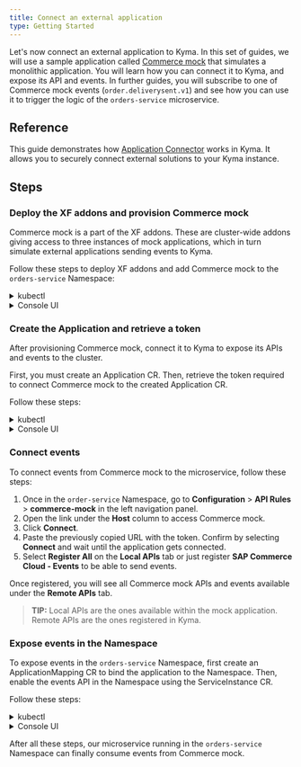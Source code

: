 ```yaml
---
title: Connect an external application
type: Getting Started
---
```


Let's now connect an external application to Kyma. In this set of guides, we will use a sample application called [Commerce mock](https://github.com/SAP-samples/xf-addons/tree/master/addons/commerce-mock-0.1.0) that simulates a monolithic application. You will learn how you can connect it to Kyma, and expose its API and events. In further guides, you will subscribe to one of Commerce mock events (`order.deliverysent.v1`) and see how you can use it to trigger the logic of the `orders-service` microservice.  

## Reference

This guide demonstrates how [Application Connector](/components/application-connector/) works in Kyma. It allows you to securely connect external solutions to your Kyma instance.

## Steps

### Deploy the XF addons and provision Commerce mock

Commerce mock is a part of the XF addons. These are cluster-wide addons giving access to three instances of mock applications, which in turn simulate external applications sending events to Kyma.

Follow these steps to deploy XF addons and add Commerce mock to the `orders-service` Namespace:

<div tabs name="provision-mock" group="connect-external-application">
  <details>
  <summary label="kubectl">
  kubectl
  </summary>

1. Provision an [AddonsConfiguration custom resource (CR)](/components/helm-broker/#custom-resource-addons-configuration) with the mock application set:

  ```yaml
  cat <<EOF | kubectl apply -f  -
  apiVersion: addons.kyma-project.io/v1alpha1
  kind: AddonsConfiguration
  metadata:
    name: xf-mocks
    namespace: orders-service
  spec:
    repositories:
      - url: github.com/sap/xf-addons/addons/index.yaml
  EOF
  ```

   > **NOTE:** The `index.yaml` file is a manifest for APIs of SAP Marketing Cloud, SAP Cloud for Customer, and SAP Commerce Cloud applications.

2. Check that the AddonsConfiguration CR was created. This is indicated by the `Ready` phase:

  ```bash
  kubectl get addonsconfigurations xf-mocks -n orders-service -o=jsonpath="{.status.phase}"
  ```

3. Create a ServiceInstance CR with Commerce mock:

  ```yaml
  cat <<EOF | kubectl apply -f -
  apiVersion: servicecatalog.k8s.io/v1beta1
  kind: ServiceInstance
  metadata:
    name: commerce-mock
    namespace: orders-service
  spec:
    serviceClassExternalName: commerce-mock
    servicePlanExternalName: default
  EOF
  ```

4. Check that the ServiceInstance CR was created. This is indicated by the last condition in the CR status equal to `Ready True`:

   ```bash
   kubectl get serviceinstance commerce-mock -n orders-service -o=jsonpath="{range .status.conditions[*]}{.type}{'\t'}{.status}{'\n'}{end}"
   ```
   </details>
   <details>
   <summary label="console-ui">
   Console UI
   </summary>

1. Switch to the `orders-service` Namespace. In the left navigation panel, go to **Configuration** > **Addons**.
2. Select **Add New Configuration**.
3. Once the new box opens up, enter `github.com/sap/xf-addons/addons/index.yaml` in the **Urls** field. Change the addon name to `xf-mocks`.

   > **NOTE:** The `index.yaml` file is a manifest for APIs of SAP Marketing Cloud, SAP Cloud for Customer, and SAP Commerce Cloud applications.

4. **Add** the configuration.
5. Wait for the addon to have the `READY` status.
6. In the left navigation panel, go to **Service Management** > **Catalog**.
7. Switch to the **Add-Ons** tab and select **[Preview] SAP Commerce Cloud - Mock** as the application to provision.

 > **TIP:** You can also use the search bar in the upper right corner of the Console UI to find Commerce mock.

8. Click **Add once** to deploy the application in the `orders-service` Namespace. Leave the `default` plan. Change the name to `commerce-mock`.
9. Select **Create** to confirm the changes.

You will be redirected to the **Catalog Management** > **Instances** > **commerce-mock** view. Wait for it to have the `RUNNING` status.

When Commerce mock is provisioned, a corresponding API Rule is automatically created. When you go to the **API Rules** view in the `orders-service` Namespace and select `commerce-mock`, you will see the direct link to it under **Host**.

</details>
</div>

### Create the Application and retrieve a token

After provisioning Commerce mock, connect it to Kyma to expose its APIs and events to the cluster.

First, you must create an Application CR. Then, retrieve the token required to connect Commerce mock to the created Application CR.

Follow these steps:

<div tabs name="create-application" group="connect-external-application">
  <details>
  <summary label="kubectl">
  kubectl
  </summary>

1. Apply the [Application CR](/components/application-connector/#custom-resource-application) definition to the cluster:

  ```yaml
  cat <<EOF | kubectl apply -f -
  apiVersion: applicationconnector.kyma-project.io/v1alpha1
  kind: Application
  metadata:
    name: commerce-mock
  spec:
    description: "Application for Commerce mock"
    labels:
      app: orders-service
      example: orders-service
  EOF
  ```

2. Check that the Application CR was created. This is indicated by the `deployed` status:

   ```bash
   kubectl get application commerce-mock -o=jsonpath="{.status.installationStatus.status}"
   ```
3. Get a token required to connect Commerce mock to the Application CR. To do that, create a [TokenRequest CR](/components/application-connector/#custom-resource-token-request). The CR name must match the name of the application for which you want to get the configuration details. Run this command:

  ```yaml
  cat <<EOF | kubectl apply -f -
  apiVersion: applicationconnector.kyma-project.io/v1alpha1
  kind: TokenRequest
  metadata:
    name: commerce-mock
  EOF
  ```

4. Fetch the TokenRequest CR you created to get the configuration URL with the token from the status section:

   ```bash
   kubectl get tokenrequest commerce-mock -o=jsonpath="{.status.url}"
   ```
   >**NOTE:** If the response doesn't contain any content, wait for a few moments and run the command again.

   The system returns a response similar to this one:

   ```bash
   https://connector-service.{CLUSTER_DOMAIN}/v1/applications/signingRequests/info?token=h31IwJiLNjnbqIwTPnzLuNmFYsCZeUtVbUvYL2hVNh6kOqFlW9zkHnzxYFCpCExBZ_voGzUo6IVS_ExlZd4muQ==
   ```

   Save this URL with the token to the clipboard, as you will need it in the next steps.

   > **CAUTION:** The token included in the output is valid for 5 minutes.

  </details>
  <details>
  <summary label="console-ui">
  Console UI
  </summary>

1. Return to the general view in the Console UI by selecting **Back to Namespaces**.
2. Go to **Integration** > **Applications/Systems** and select **Create Application**.
3. Set the application's name to `commerce-mock` and select **Create** to confirm the changes.

  Wait for the application to have the `SERVING` status.

4. Open the newly created application and select **Connect Application**.
5. Copy the whole URL string with the token by clicking **Copy to Clipboard** and select **OK** to close the pop-up box.

  > **CAUTION:** The token included in the URL is valid for 5 minutes.

</details>
</div>

### Connect events

To connect events from Commerce mock to the microservice, follow these steps:  

1. Once in the `order-service` Namespace, go to **Configuration** > **API Rules** > **commerce-mock** in the left navigation panel.
2. Open the link under the **Host** column to access Commerce mock.
3. Click **Connect**.
4. Paste the previously copied URL with the token. Confirm by selecting **Connect** and wait until the application gets connected.
5. Select **Register All** on the **Local APIs** tab or just register **SAP Commerce Cloud - Events** to be able to send events.

Once registered, you will see all Commerce mock APIs and events available under the **Remote APIs** tab.

> **TIP:** Local APIs are the ones available within the mock application. Remote APIs are the ones registered in Kyma.

### Expose events in the Namespace

To expose events in the `orders-service` Namespace, first create an ApplicationMapping CR to bind the application to the Namespace. Then, enable the events API in the Namespace using the ServiceInstance CR.

Follow these steps:

<div tabs name="expose-events-in-namespace" group="connect-external-application">
  <details>
  <summary label="kubectl">
  kubectl
  </summary>

1. Create an [ApplicationMapping CR](/components/application-connector/#custom-resource-application-mapping) and apply it to the cluster:

  ```yaml
  cat <<EOF | kubectl apply -f -
  apiVersion: applicationconnector.kyma-project.io/v1alpha1
  kind: ApplicationMapping
  metadata:
    name: commerce-mock
    namespace: orders-service
  EOF
  ```

2. List the available ServiceClass CRs in the `orders-service` Namespace.

   ```bash
   kubectl get serviceclasses -n orders-service
   ```
   Under the `EXTERNAL-NAME` column, find one with the `sap-commerce-cloud-events-*` prefix. Copy the full `EXTERNAL NAME` to an environment variable. See the example:

   ```bash
   export EVENTS_EXTERNAL_NAME="sap-commerce-cloud-events-58d21"
   ```

3. Enable the events in the `orders-service` Namespace by creating a ServiceInstance CR:

  ```yaml
  cat <<EOF | kubectl apply -f -
  apiVersion: servicecatalog.k8s.io/v1beta1
  kind: ServiceInstance
  metadata:
    name: commerce-mock-events
    namespace: orders-service
  spec:
    serviceClassExternalName: $EVENTS_EXTERNAL_NAME
    servicePlanExternalName: default
  EOF
  ```

4. Check that the ServiceInstance CR was created. This is indicated by the last condition in the CR status equal to `Ready True`:

   ```bash
   kubectl get serviceinstance commerce-mock-events -n orders-service -o=jsonpath="{range .status.conditions[*]}{.type}{'\t'}{.status}{'\n'}{end}"
   ```

  </details>
  <details>
  <summary label="console-ui">
  Console UI
  </summary>

1. Back in the Console UI, go to **Integration** > **Applications/Systems** > **commerce-mock**.

2. Select **Create Binding** to bind the application to the Namespace in which you will later enable the APIs provided by Commerce mock.

3. Select the `orders-service` Namespace and click **Create**.

4. Go to the `orders-service` Namespace view and navigate to **Service Management** > **Catalog**. Once on the **Services** tab, find **SAP Commerce Cloud - Events** and select it.

   > **TIP:** You can also use the search bar in the upper right corner.

5. Select **Add once** to add the service to the Namespace.

6. When a box pops up, change **Name** to `commerce-mock-events`. Confirm the changes by selecting **Create**.

This way you enabled the events in the Namespace.

You will be redirected to the **Catalog Management** > **Instances** > **commerce-mock-events** view. Wait for the events API to have the `RUNNING` status.

</details>
</div>

After all these steps, our microservice running in the `orders-service` Namespace can finally consume events from Commerce mock.
